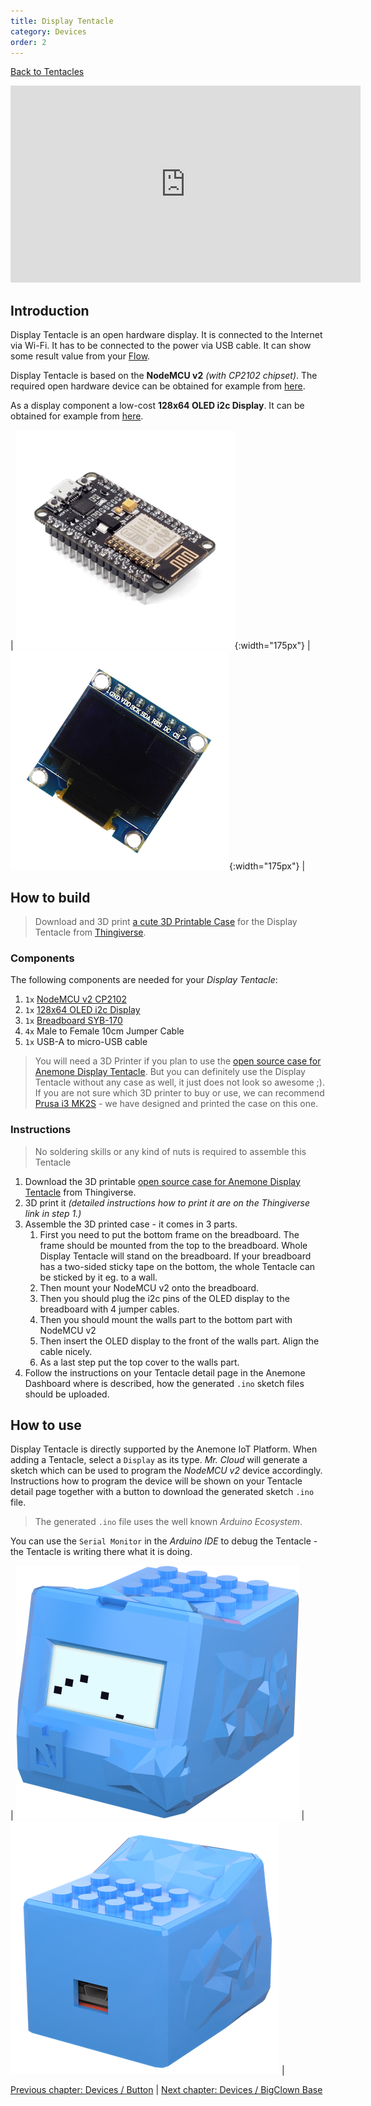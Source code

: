 ```yaml
---
title: Display Tentacle
category: Devices
order: 2
---
```


[<i class="fa fa-arrow-up" aria-hidden="true"></i> Back to Tentacles](/cloud/tentacles)

<iframe width="560" height="315" src="https://www.youtube.com/embed/X1juQdLuEpQ?rel=0&amp;controls=0&amp;showinfo=0" frameborder="0" gesture="media" allow="encrypted-media" allowfullscreen></iframe>

## Introduction

Display Tentacle is an open hardware display. It is connected to the Internet via Wi-Fi. It has to be connected to the power via USB cable. It can show some result value from your [Flow](/cloud/flows).

Display Tentacle is based on the **NodeMCU v2** *(with CP2102 chipset)*. The required open hardware device can be obtained for example from [here](https://goo.gl/QWsBTM).

As a display component a low-cost **128x64 OLED i2c Display**. It can be obtained for example from [here](https://goo.gl/KdyzR7).

| ![NodeMCU v2](/images/nodemcu_v2.png){:width="175px"} | ![OLED Display](/images/oled_display.png){:width="175px"} |

## How to build

> Download and 3D print [a cute 3D Printable Case](https://www.thingiverse.com/thing:2751157) for the Display Tentacle from [Thingiverse](https://www.thingiverse.com/thing:2751157).

### Components

The following components are needed for your *Display Tentacle*:

1. `1x` [NodeMCU v2 CP2102](https://goo.gl/QWsBTM)
2. `1x` [128x64 OLED i2c Display](https://goo.gl/KdyzR7)
3. `1x` [Breadboard SYB-170](https://goo.gl/SUrXJG)
4. `4x` Male to Female 10cm Jumper Cable
5. `1x` USB-A to micro-USB cable

> You will need a 3D Printer if you plan to use the [open source case for Anemone Display Tentacle](#). But you can definitely use the Display Tentacle without any case as well, it just does not look so awesome ;). If you are not sure which 3D printer to buy or use, we can recommend [Prusa i3 MK2S](https://www.prusa3d.com/#our-printer) - we have designed and printed the case on this one.

### Instructions

> No soldering skills or any kind of nuts is required to assemble this Tentacle

1. Download the 3D printable [open source case for Anemone Display Tentacle](#) from Thingiverse.
2. 3D print it *(detailed instructions how to print it are on the Thingiverse link in step 1.)*
3. Assemble the 3D printed case - it comes in 3 parts.
   1. First you need to put the bottom frame on the breadboard. The frame should be mounted from the top to the breadboard. Whole Display Tentacle will stand on the breadboard. If your breadboard has a two-sided sticky tape on the bottom, the whole Tentacle can be sticked by it eg. to a wall.
   2. Then mount your NodeMCU v2 onto the breadboard.
   3. Then you should plug the i2c pins of the OLED display to the breadboard with 4 jumper cables.
   4. Then you should mount the walls part to the bottom part with NodeMCU v2
   5. Then insert the OLED display to the front of the walls part. Align the cable nicely.
   6. As a last step put the top cover to the walls part.
4. Follow the instructions on your Tentacle detail page in the Anemone Dashboard where is described, how the generated `.ino` sketch files should be uploaded.

## How to use

Display Tentacle is directly supported by the Anemone IoT Platform. When adding a Tentacle, select a `Display` as its type. *Mr. Cloud* will generate a sketch which can be used to program the *NodeMCU v2* device accordingly. Instructions how to program the device will be shown on your Tentacle detail page together with a button to download the generated sketch `.ino` file.

> The generated `.ino` file uses the well known *Arduino Ecosystem*.

You can use the `Serial Monitor` in the *Arduino IDE* to debug the Tentacle - the Tentacle is writing there what it is doing.

| ![Display Tentacle](/images/display_tentacle.png) | ![Display Tentacle Back](/images/display_tentacle_back.png) |

[<i class="fa fa-arrow-left" aria-hidden="true"></i> Previous chapter: Devices / Button](/devices/button) | [Next chapter: Devices / BigClown Base <i class="fa fa-arrow-right" aria-hidden="true"></i>](/devices/bc_base)
